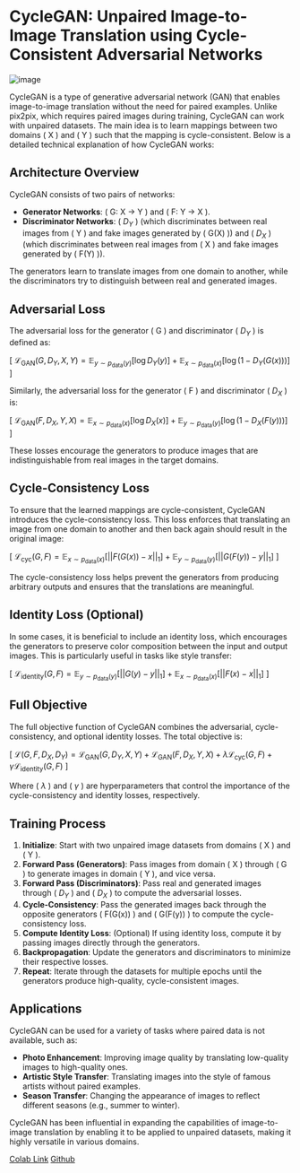 # CycleGAN: Unpaired Image-to-Image Translation using Cycle-Consistent Adversarial Networks

![image](https://github.com/user-attachments/assets/e4d94208-be90-4901-89cf-5a211da7f314)


CycleGAN is a type of generative adversarial network (GAN) that enables image-to-image translation without the need for paired examples. Unlike pix2pix, which requires paired images during training, CycleGAN can work with unpaired datasets. The main idea is to learn mappings between two domains \( X \) and \( Y \) such that the mapping is cycle-consistent. Below is a detailed technical explanation of how CycleGAN works:

## Architecture Overview

CycleGAN consists of two pairs of networks:
- **Generator Networks**: \( G: X $`\rightarrow`$ Y \) and \( F: Y $`\rightarrow`$ X \).
- **Discriminator Networks**: \( $`D_Y`$ \) (which discriminates between real images from \( Y \) and fake images generated by \( G(X) \)) and \( $`D_X`$ \) (which discriminates between real images from \( X \) and fake images generated by \( F(Y) \)).

The generators learn to translate images from one domain to another, while the discriminators try to distinguish between real and generated images.

## Adversarial Loss

The adversarial loss for the generator \( G \) and discriminator \( $`D_Y`$ \) is defined as:

\[
$`\mathcal{L}_{\text{GAN}}(G, D_Y, X, Y) = \mathbb{E}_{y \sim p_{\text{data}}(y)}[\log D_Y(y)] + \mathbb{E}_{x \sim p_{\text{data}}(x)}[\log(1 - D_Y(G(x)))]`$
\]

Similarly, the adversarial loss for the generator \( F \) and discriminator \( $`D_X`$ \) is:

\[
$`\mathcal{L}_{\text{GAN}}(F, D_X, Y, X) = \mathbb{E}_{x \sim p_{\text{data}}(x)}[\log D_X(x)] + \mathbb{E}_{y \sim p_{\text{data}}(y)}[\log(1 - D_X(F(y)))]`$
\]

These losses encourage the generators to produce images that are indistinguishable from real images in the target domains.

## Cycle-Consistency Loss

To ensure that the learned mappings are cycle-consistent, CycleGAN introduces the cycle-consistency loss. This loss enforces that translating an image from one domain to another and then back again should result in the original image:

\[
$`\mathcal{L}_{\text{cyc}}(G, F) = \mathbb{E}_{x \sim p_{\text{data}}(x)}[||F(G(x)) - x||_1] + \mathbb{E}_{y \sim p_{\text{data}}(y)}[||G(F(y)) - y||_1]`$
\]

The cycle-consistency loss helps prevent the generators from producing arbitrary outputs and ensures that the translations are meaningful.

## Identity Loss (Optional)

In some cases, it is beneficial to include an identity loss, which encourages the generators to preserve color composition between the input and output images. This is particularly useful in tasks like style transfer:

\[
$`\mathcal{L}_{\text{identity}}(G, F) = \mathbb{E}_{y \sim p_{\text{data}}(y)}[||G(y) - y||_1] + \mathbb{E}_{x \sim p_{\text{data}}(x)}[||F(x) - x||_1]`$
\]

## Full Objective

The full objective function of CycleGAN combines the adversarial, cycle-consistency, and optional identity losses. The total objective is:

\[
$`\mathcal{L}(G, F, D_X, D_Y) = \mathcal{L}_{\text{GAN}}(G, D_Y, X, Y) + \mathcal{L}_{\text{GAN}}(F, D_X, Y, X) + \lambda \mathcal{L}_{\text{cyc}}(G, F) + \gamma \mathcal{L}_{\text{identity}}(G, F)`$
\]

Where \( $`\lambda`$ \) and \( $`\gamma`$ \) are hyperparameters that control the importance of the cycle-consistency and identity losses, respectively.

## Training Process

1. **Initialize**: Start with two unpaired image datasets from domains \( X \) and \( Y \).
2. **Forward Pass (Generators)**: Pass images from domain \( X \) through \( G \) to generate images in domain \( Y \), and vice versa.
3. **Forward Pass (Discriminators)**: Pass real and generated images through \( $`D_Y`$ \) and \( $`D_X`$ \) to compute the adversarial losses.
4. **Cycle-Consistency**: Pass the generated images back through the opposite generators \( F(G(x)) \) and \( G(F(y)) \) to compute the cycle-consistency loss.
5. **Compute Identity Loss**: (Optional) If using identity loss, compute it by passing images directly through the generators.
6. **Backpropagation**: Update the generators and discriminators to minimize their respective losses.
7. **Repeat**: Iterate through the datasets for multiple epochs until the generators produce high-quality, cycle-consistent images.

## Applications

CycleGAN can be used for a variety of tasks where paired data is not available, such as:
- **Photo Enhancement**: Improving image quality by translating low-quality images to high-quality ones.
- **Artistic Style Transfer**: Translating images into the style of famous artists without paired examples.
- **Season Transfer**: Changing the appearance of images to reflect different seasons (e.g., summer to winter).

CycleGAN has been influential in expanding the capabilities of image-to-image translation by enabling it to be applied to unpaired datasets, making it highly versatile in various domains.


[Colab Link](https://colab.research.google.com/github/tensorflow/docs/blob/master/site/en/tutorials/generative/cyclegan.ipynb)
[Github](https://github.com/junyanz/pytorch-CycleGAN-and-pix2pix)

